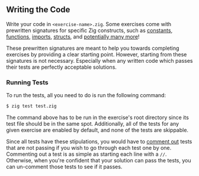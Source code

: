 ## Writing the Code

Write your code in `<exercise-name>.zig`. Some exercises come with prewritten signatures for specific Zig constructs, such as [constants][constants], [functions][functions], [imports][imports], [structs][structs], and [potentially many more][et-cetera]!

These prewritten signatures are meant to help you towards completing exercises by providing a clear starting point. However, starting from these signatures is not necessary. Especially when any written code which passes their tests are perfectly acceptable solutions.

### Running Tests

To run the tests, all you need to do is run the following command:

```bash
$ zig test test.zig
```

The command above has to be run in the exercise's root directory since its test file should be in the same spot. Additionally, all of the tests for any given exercise are enabled by default, and none of the tests are skippable. 

Since all tests have these stipulations, you would have to [comment out][comments] tests that are not passing if you wish to go through each test one by one. Commenting out a test is as simple as starting each line with a `//`. Otherwise, when you're confident that your solution can pass the tests, you can un-comment those tests to see if it passes.

[constants]: https://ziglang.org/documentation/master/#Assignment
[comments]: https://ziglang.org/documentation/master/#Comments
[functions]: https://ziglang.org/documentation/master/#Functions
[et-cetera]: https://ziglang.org/documentation/master/
[imports]: https://ziglang.org/documentation/master/#import
[structs]: https://ziglang.org/documentation/master/#struct
